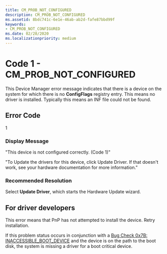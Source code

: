 ```yaml
---
title: CM_PROB_NOT_CONFIGURED
description: CM_PROB_NOT_CONFIGURED
ms.assetid: 8bdc741c-6e1e-46ab-ab2d-fafe87bbd99f
keywords:
- CM_PROB_NOT_CONFIGURED
ms.date: 02/28/2020
ms.localizationpriority: medium
---
```


# Code 1 - CM_PROB_NOT_CONFIGURED

This Device Manager error message indicates that there is a device on the system for which there is no **ConfigFlags** registry entry. This means no driver is installed. Typically this means an INF file could not be found.

## Error Code

1

### Display Message

"This device is not configured correctly. (Code 1)"

"To Update the drivers for this device, click Update Driver. If that doesn't work, see your hardware documentation for more information."

### Recommended Resolution

Select **Update Driver**, which starts the Hardware Update wizard.

## For driver developers

This error means that PnP has not attempted to install the device. Retry installation.

If this problem status occurs in conjunction with a [Bug Check 0x7B: INACCESSIBLE_BOOT_DEVICE](../debugger/bug-check-0x7b--inaccessible-boot-device.md) and the device is on the path to the boot disk, the system is missing a driver for a boot critical device.
